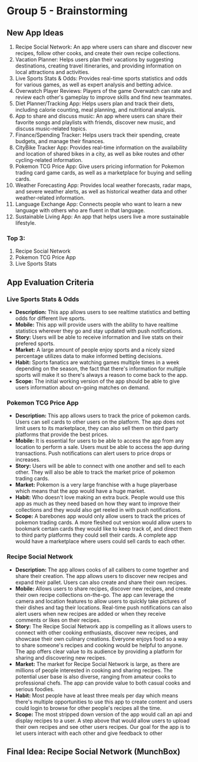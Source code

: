 # Group 5 - Brainstorming 

## New App Ideas
1. Recipe Social Network: An app where users can share and discover new recipes, follow other cooks, and create their own recipe collections.
2. Vacation Planner: Helps users plan their vacations by suggesting destinations, creating travel itineraries, and providing information on local attractions and activities.
3. Live Sports Stats & Odds: Provides real-time sports statistics and odds for various games, as well as expert analysis and betting advice.
4. Overwatch Player Reviews: Players of the game Overwatch can rate and review each other's gameplay to improve skills and find new teammates.
5. Diet Planner/Tracking App: Helps users plan and track their diets, including calorie counting, meal planning, and nutritional analysis.
6. App to share and discuss music: An app where users can share their favorite songs and playlists with friends, discover new music, and discuss music-related topics.
7. Finance/Spending Tracker: Helps users track their spending, create budgets, and manage their finances.
8. CityBike Tracker App: Provides real-time information on the availability and location of shared bikes in a city, as well as bike routes and other cycling-related information.
9. Pokemon TCG Price App: Give users pricing information for Pokemon trading card game cards, as well as a marketplace for buying and selling cards.
10. Weather Forecasting App: Provides local weather forecasts, radar maps, and severe weather alerts, as well as historical weather data and other weather-related information.
11. Language Exchange App: Connects people who want to learn a new language with others who are fluent in that language.
12. Sustainable Living App: An app that helps users live a more sustainable lifestyle.

### Top 3:
1. Recipe Social Network
2. Pokemon TCG Price App
3. Live Sports Stats

## App Evaluation Criteria
### Live Sports Stats & Odds
- **Description:** This app allows users to see realtime statistics and betting odds for different live sports.
- **Mobile:** This app will provide users with the ability to have realtime statistics wherever they go and stay updated with push notifications.
- **Story:** Users will be able to receive information and live stats on their prefered sports.
- **Market:** A large amount of people enjoy sports and a nicely sized percentage utilizes data to make informed betting decisions.
- **Habit:** Sports fanatics are watching games multiple times in a week depending on the season, the fact that there's information for multiple sports will make it so there's always a reason to come back to the app.
- **Scope:** The initial working version of the app should be able to give users information about on-going matches on demand.

### Pokemon TCG Price App
- **Description:** This app allows users to track the price of pokemon cards. Users can sell cards to other users on the platform. The app does not limit users to its marketplace, they can also sell them on third party platforms that provide the best prices.
- **Mobile:** It is essential for users to be able to access the app from any location to perform a sale. Users must be able to access the app during transactions. Push notifications can alert users to price drops or increases. 
- **Story:** Users will be able to connect with one another and sell to each other. They will also be able to track the market price of pokemon trading cards. 
- **Market:** Pokemon is a very large franchise with a huge playerbase which means that the app would have a huge market. 
- **Habit:** Who doesn't love making an extra buck. People would use this app as much as they need based on how they want to improve their collections and they would also get reeled in with push notifications.
- **Scope:** A barebones app would only allow users to track the prices of pokemon trading cards. A more fleshed out version would allow users to bookmark certain cards they would like to keep track of, and direct them to third party platforms they could sell their cards. A complete app would have a marketplace where users could sell cards to each other. 

### Recipe Social Network
- **Description:** The app allows cooks of all calibers to come together and share their creation. The app allows users to discover new recipes and expand their pallet. Users can also create and share their own recipes. 
- **Mobile:** Allows users to share recipes, discover new recipes, and create their own recipe collections on-the-go. The app can leverage the camera and location features to allow users to quickly take pictures of their dishes and tag their locations. Real-time push notifications can also alert users when new recipes are added or when they receive comments or likes on their recipes.
- **Story:** The Recipe Social Network app is compelling as it allows users to connect with other cooking enthusiasts, discover new recipes, and showcase their own culinary creations. Everyone enjoys food so a way to share someone's recipes and cooking would be helpful to anyone. The app offers clear value to its audience by providing a platform for sharing and discovering new recipes.
- **Market:** The market for Recipe Social Network is large, as there are millions of people interested in cooking and sharing recipes. The potential user base is also diverse, ranging from amateur cooks to professional chefs. The app can provide value to both casual cooks and serious foodies. 
- **Habit:** Most people have at least three meals per day which means there's multiple opportunities to use this app to create content and users could login to browse for other people's recipes all the time.
- **Scope:** The most stripped down version of the app would call an api and display recipes to a user. A step above that would allow users to upload their own recipes and see other users recipes. Our goal for the app is to let users interact with each other and give feedback to other

## Final Idea: Recipe Social Network (MunchBox)
